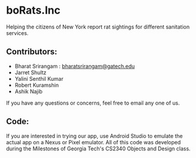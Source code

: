 # boRats.Inc
Helping the citizens of New York report rat sightings for different sanitation services. 

## Contributors: 
- Bharat Srirangam : bharatsrirangam@gatech.edu
- Jarret Shultz 
- Yalini Senthil Kumar
- Robert Kuramshin
- Ashik Najib

If you have any questions or concerns, feel free to email any one of us. 

## Code: 
If you are interested in trying our app, use Android Studio to emulate the actual app on a Nexus or Pixel emulator. All of this code was developed during the Milestones of Georgia Tech's CS2340 Objects and Design class.
